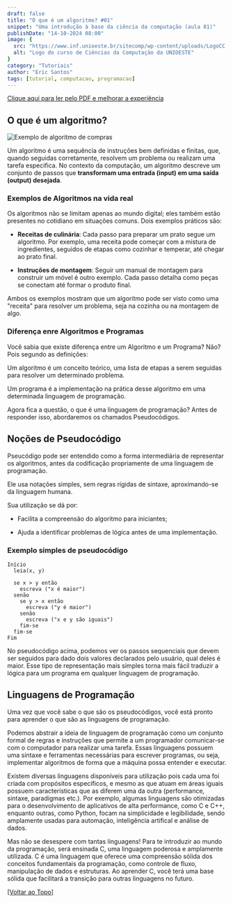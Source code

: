 ```yaml
---
draft: false
title: "O que é um algoritmo? #01"
snippet: "Uma introdução à base da ciência da computação (aula 01)"
publishDate: "14-10-2024 08:00"
image: {
  src: "https://www.inf.unioeste.br/sitecomp/wp-content/uploads/LogoCC.png",
  alt: "Logo do curso de Ciências da Computação da UNIOESTE"
}
category: "Tutoriais"
author: "Eric Santos"
tags: [tutorial, computacao, programacao]
---
```

[Clique aqui para ler pelo PDF e melhorar a experiência](../pdfs/introducao_a_programacao_01.pdf)

## <a name=""></a>O que é um algoritmo?
![Exemplo de algoritmo de compras](https://asimov.academy/wp-content/uploads/2023/12/algoritmo-de-compras.png)

Um algoritmo é uma sequência de instruções bem definidas e finitas, que, quando seguidas corretamente, resolvem um problema ou realizam uma tarefa específica. 
No contexto da computação, um algoritmo descreve um conjunto de passos que **transformam uma entrada (input) em uma saída (output) desejada**. 

### Exemplos de Algoritmos na vida real

Os algoritmos não se limitam apenas ao mundo digital; eles também estão presentes no cotidiano em situações comuns. Dois exemplos práticos são:

* **Receitas de culinária**: Cada passo para preparar um prato segue um algoritmo. Por exemplo, uma receita pode começar com a mistura de ingredientes, seguidos de etapas como cozinhar e temperar, até chegar ao prato final.

* **Instruções de montagem**: Seguir um manual de montagem para construir um móvel é outro exemplo. Cada passo detalha como peças se conectam até formar o produto final.

Ambos os exemplos mostram que um algoritmo pode ser visto como uma "receita" para resolver um problema, seja na cozinha ou na montagem de algo.

### Diferença enre Algoritmos e Programas

Você sabia que existe diferença entre um Algoritmo e um Programa? Não? Pois segundo as definições:

Um algoritmo é um conceito teórico, uma lista de etapas a serem seguidas para resolver um determinado problema.

Um programa é a implementação na prática desse algoritmo em uma determinada linguagem de programação.

Agora fica a questão, o que é uma linguagem de programação? Antes de responder isso, abordaremos os chamados Pseudocódigos.

## Noções de Pseudocódigo

Pseucódigo pode ser entendido como a forma intermediária de representar os algoritmos, antes da codificação propriamente de uma linguagem de programação. 

Ele usa notações simples, sem regras rígidas de sintaxe, aproximando-se da linguagem humana. 

Sua utilização se dá por:

* Facilita a compreensão do algoritmo para iniciantes;

* Ajuda a identificar problemas de lógica antes de uma implementação.

### Exemplo simples de pseudocódigo

```plaintext
Início
  leia(x, y)

  se x > y então
    escreva ("x é maior")
  senão
    se y > x então
      escreva ("y é maior")
    senão 
      escreva ("x e y são iguais")
    fim-se
  fim-se
Fim
```

No pseudocódigo acima, podemos ver os passos sequenciais que devem ser seguidos para dado dois valores declarados pelo usuário, qual deles é maior. Esse tipo de representação mais simples torna mais fácil traduzir a lógica para um programa em qualquer linguagem de programação.

## Linguagens de Programação

Uma vez que você sabe o que são os pseudocódigos, você está pronto para aprender o que são as linguagens de programação. 

Podemos abstrair a ideia de linguagem de programação como um conjunto formal de regras e instruções que permite a um programador comunicar-se com o computador para realizar uma tarefa. Essas linguagens possuem uma sintaxe e ferramentas necessárias para escrever programas, ou seja, implementar algoritmos de forma que a máquina possa entender e executar.

Existem diversas linguagens disponíveis para utilização pois cada uma foi criada com propósitos específicos, e mesmo as que atuam em áreas iguais possuem características que as diferem uma da outra (performance, sintaxe, paradigmas etc.). Por exemplo, algumas linguagens são otimizadas para o desenvolvimento de aplicativos de alta performance, como C e C++, enquanto outras, como Python, focam na simplicidade e legibilidade, sendo amplamente usadas para automação, inteligência artifical e análise de dados.

Mas não se desespere com tantas linguagens! Para te introduzir ao mundo da programação, será ensinada C, uma linguagem poderosa e amplamente utilizada. C é uma linguagem que oferece uma compreensão sólida dos conceitos fundamentais da programação, como controle de fluxo, manipulação de dados e estruturas. Ao aprender C, você terá uma base sólida que facilitará a transição para outras linguagens no futuro.

[[Voltar ao Topo]](#top)